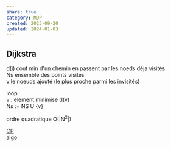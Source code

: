 ```yaml
---  
share: true  
category: MDP  
created: 2023-09-20  
updated: 2024-01-03  
---  
```

  
## Dijkstra  
d(i) cout min d'un chemin en passent par les noeds déja visités  
Ns ensemble des points visités  
v le noeuds ajouté (le plus proche parmi les invisités)  
  
loop  
	v : element minimise d(v)  
	Ns := NS U {v}  
  
ordre quadratique O(|N$^2$|)  
  
[CP](CP.md)  
[algo](algo.md)  
